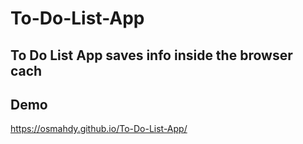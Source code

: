 # To-Do-List-App
To Do List App saves info inside the browser cach
---
## Demo
https://osmahdy.github.io/To-Do-List-App/
